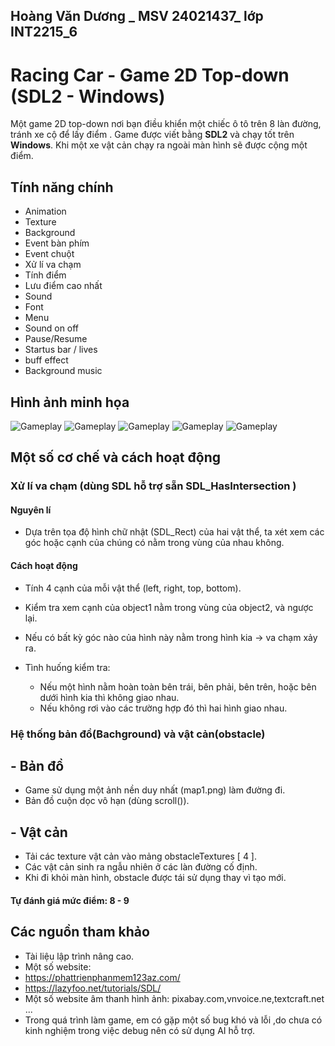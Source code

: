 
## Hoàng Văn Dương _ MSV 24021437_ lớp INT2215_6
# Racing Car - Game 2D Top-down (SDL2 - Windows)
 
Một game 2D top-down nơi bạn điều khiển một chiếc ô tô trên 8 làn đường, tránh xe cộ để lấy điểm . Game được viết bằng **SDL2** và chạy tốt trên **Windows**. Khi một xe vật cản chạy ra ngoài màn hình sẽ được cộng một điểm.

## Tính năng chính
- Animation
- Texture
- Background
- Event bàn phím
- Event chuột
- Xử lí va chạm
- Tính điểm
- Lưu điểm cao nhất 
- Sound
- Font
- Menu
- Sound on off
- Pause/Resume
- Startus bar / lives
- buff effect
- Background music

## Hình ảnh minh họa

![Gameplay](graphics/gamplay/gameplay_1.png)
![Gameplay](graphics/gamplay/gameplay_2.png)
![Gameplay](graphics/gamplay/gameplay_3.png)
![Gameplay](graphics/gamplay/gameplay_4.png)
![Gameplay](graphics/background/ttr.png)

## Một số cơ chế và cách hoạt động
### Xử lí va chạm (dùng SDL hỗ trợ sẵn SDL_HasIntersection )
#### Nguyên lí
- Dựa trên tọa độ hình chữ nhật (SDL_Rect) của hai vật thể, ta xét xem các góc hoặc cạnh của chúng có nằm trong vùng của nhau không.
#### Cách hoạt động
- Tính 4 cạnh của mỗi vật thể (left, right, top, bottom).
- Kiểm tra xem cạnh của object1 nằm trong vùng của object2, và ngược lại.
- Nếu có bất kỳ góc nào của hình này nằm trong hình kia → va chạm xảy ra.

- Tình huống kiểm tra:
  + Nếu một hình nằm hoàn toàn bên trái, bên phải, bên trên, hoặc bên dưới hình kia thì không giao nhau.
  + Nếu không rơi vào các trường hợp đó thì hai hình giao nhau.
 
 ### Hệ thống bản đồ(Bachground) và vật cản(obstacle)  
 ## - Bản đồ
  - Game sử dụng một ảnh nền duy nhất (map1.png) làm đường đi.
  - Bản đồ cuộn dọc vô hạn (dùng scroll()).
 ## - Vật cản 
  - Tải các texture vật cản vào mảng obstacleTextures [ 4 ].
  - Các vật cản sinh ra ngẫu nhiên ở các làn đường cố định.
  - Khi đi khỏi màn hình, obstacle được tái sử dụng thay vì tạo mới.

#### Tự đánh giá mức điểm: 8 - 9
## Các nguồn tham khảo
- Tài liệu lập trình nâng cao.
- Một số website:
 - https://phattrienphanmem123az.com/
 - https://lazyfoo.net/tutorials/SDL/
- Một số website âm thanh hình ảnh: pixabay.com,vnvoice.ne,textcraft.net ...
- Trong quá trình làm game, em có gặp một số bug khó và lỗi ,do chưa có kinh nghiệm trong việc debug nên có sử dụng AI hỗ trợ.
